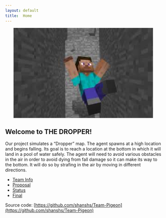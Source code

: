 ```yaml
---
layout: default
title:  Home
---
```

<div style="text-align:center"><img src="Falling.png" width="450" height="290"/></div>

## Welcome to THE DROPPER!
Our project simulates a “Dropper” map. The agent spawns at a high location and begins falling. Its goal is to reach a location at the bottom in which it will land in a pool of water safely. The agent will need to avoid various obstacles in the air in order to avoid dying from fall damage so it can make its way to the bottom. It will do so by strafing in the air by moving in different directions. 

- [Team Info](team.html)
- [Proposal](proposal.html)
- [Status](status.html)
- [Final](final.html)


Source code: [https://github.com/shanshs/Team-Pigeon](https://github.com/shanshs/Team-Pigeon)
